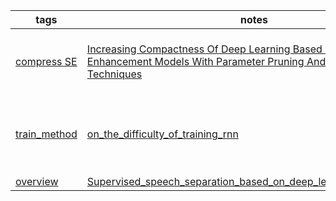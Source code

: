 | tags | notes | author | paper |
| ------ | ------ | ------ | ------ |
|[compress SE](https://github.com/ffxz/PaperNotes/blob/master/tags/compress_SE.md)|[Increasing Compactness Of Deep Learning Based Speech Enhancement Models With Parameter Pruning And Quantization Techniques](https://github.com/ffxz/PaperNotes/blob/master/paper_list/Increasing_Compactness_Of_Deep_Learning_Based_Speech_Enhancement_Models_With_Parameter_Pruning_And_Quantization_Techniques.md)|Jyun-Yi Wu, Cheng Yu, Szu-Wei Fu|[pdf](https://arxiv.org/pdf/1906.01078.pdf)|
|[train_method](https://github.com/ffxz/PaperNotes/blob/master/tags/train_method.md)|[on_the_difficulty_of_training_rnn](https://github.com/ffxz/PaperNotes/blob/master/paper_list/on_the_difficulty_of_training_rnn.md)|Razvan Pascanu, Tomas Mikolov, Yoshua Bengio |[pdf](https://arxiv.org/pdf/1211.5063.pdf) |
|[overview](https://github.com/ffxz/PaperNotes/blob/master/tags/overview.md)|[Supervised_speech_separation_based_on_deep_learning_An_overview](https://github.com/ffxz/PaperNotes/blob/master/paper_list/Supervised_speech_separation_based_on_deep_learning_An_overview.md)|D. Wang |[pdf](https://arxiv.org/pdf/1708.07524.pdf) |